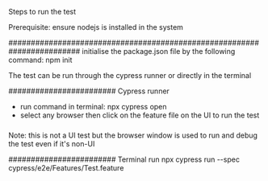 Steps to run the test

Prerequisite: ensure nodejs is installed in the system

########################################################################
initialise the package.json file by the following command: npm init

The test can be run through the cypress runner or directly in the terminal

########################
Cypress runner
- run command in terminal: npx cypress open
- select any browser then click on the feature file on the UI to run the test
#####
Note: this is not a UI test but the browser window is used to run and debug the test even if it's non-UI

########################
Terminal run
npx cypress run --spec cypress/e2e/Features/Test.feature


